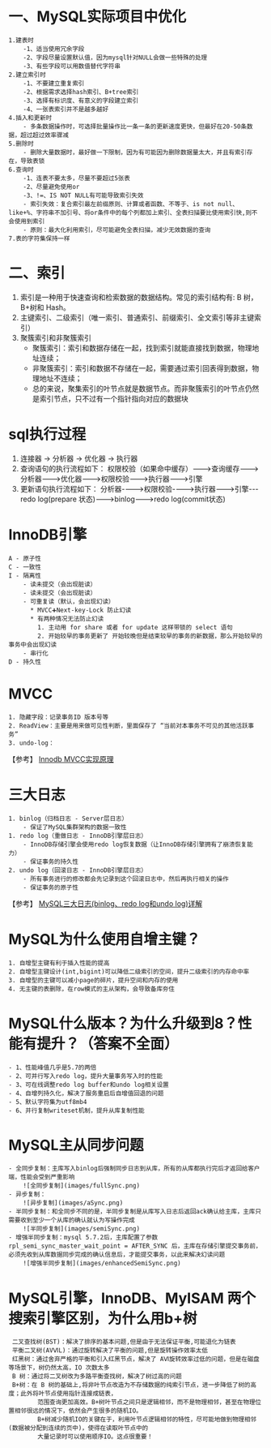 # 一、MySQL实际项目中优化
    1.建表时
        -1、适当使用冗余字段
        -2、字段尽量设置默认值，因为mysql针对NULL会做一些特殊的处理
        -3、有些字段可以用数值替代字符串
    2.建立索引时
        -1、不要建立重复索引
        -2、根据需求选择hash索引、B+tree索引
        -3、选择有标识度、有意义的字段建立索引
        -4、一张表索引并不是越多越好
    4.插入和更新时
        - 多条数据操作时，可选择批量操作比一条一条的更新速度更快，但最好在20-50条数据，超过超过效率骤减
    5.删除时
        - 删除大量数据时，最好做一下限制，因为有可能因为删除数据量太大，并且有索引存在，导致表锁
    6.查询时
        -1、连表不要太多，尽量不要超过5张表
        -2、尽量避免使用or
        -3、!=、IS NOT NULL有可能导致索引失效
        - 索引失效：复合索引最左前缀原则、计算或者函数、不等于、is not null、like+%、字符串不加引号、将or条件中的每个列都加上索引、全表扫描要比使用索引快,则不会使用到索引
        - 原则：最大化利用索引，尽可能避免全表扫描，减少无效数据的查询
    7.表的字符集保持一样

# 二、索引
1. 索引是一种用于快速查询和检索数据的数据结构。常见的索引结构有: B 树， B+树和 Hash。
2. 主键索引、二级索引（唯一索引、普通索引、前缀索引、全文索引等非主键索引） 
3. 聚簇索引和非聚簇索引
    - 聚簇索引：索引和数据存储在一起，找到索引就能直接找到数据，物理地址连续；
    - 非聚簇索引：索引和数据不存储在一起，需要通过索引回表得到数据，物理地址不连续；
    - 总的来说，聚集索引的叶节点就是数据节点。而非聚簇索引的叶节点仍然是索引节点，只不过有一个指针指向对应的数据块

# sql执行过程
1. 连接器 -> 分析器 -> 优化器 -> 执行器
2. 查询语句的执行流程如下：
权限校验（如果命中缓存）--->查询缓存--->分析器--->优化器--->权限校验--->执行器--->引擎
3. 更新语句执行流程如下：
分析器---->权限校验---->执行器--->引擎---redo log(prepare 状态)--->binlog--->redo log(commit状态)

# InnoDB引擎
    A - 原子性  
    C - 一致性  
    I - 隔离性  
        - 读未提交（会出现脏读）  
        - 读未提交（会出现脏读）  
        - 可重复读（默认，会出现幻读）  
          * MVCC➕Next-key-Lock 防止幻读  
          * 有两种情况无法防止幻读  
            1. 主动用 for share 或者 for update 这样带锁的 select 语句  
            2. 开始较早的事务更新了 开始较晚但是结束较早的事务的新数据，那么开始较早的事务中会出现幻读	  
        - 串行化  
    D - 持久性  

# MVCC
    1. 隐藏字段：记录事务ID 版本号等
    2. ReadView：主要是用来做可见性判断，里面保存了 “当前对本事务不可见的其他活跃事务”
    3. undo-log：
【参考】
[Innodb MVCC实现原理](https://zhuanlan.zhihu.com/p/52977862)

# 三大日志
    1. binlog（归档日志 - Server层日志）
        - 保证了MySQL集群架构的数据一致性
    1. redo log（重做日志 - InnoDB引擎层日志）
        - InnoDB存储引擎会使用redo log恢复数据（让InnoDB存储引擎拥有了崩溃恢复能力）
        - 保证事务的持久性
    2. undo log（回滚日志 - InnoDB引擎层日志）
        - 所有事务进行的修改都会先记录到这个回滚日志中，然后再执行相关的操作
        - 保证事务的原子性
【参考】
[MySQL三大日志(binlog、redo log和undo log)详解](https://javaguide.cn/database/mysql/mysql-logs.html#redo-log)  


# MySQL为什么使用自增主键？
    1. 自增型主键有利于插入性能的提高
    2. 自增型主键设计(int,bigint)可以降低二级索引的空间，提升二级索引的内存命中率
    3. 自增型的主键可以减小page的碎片，提升空间和内存的使用
    4. 无主键的表删除，在row模式的主从架构，会导致备库夯住

# MySQL什么版本？为什么升级到8？性能有提升？（答案不全面）
    - 1、性能峰值几乎是5.7的两倍
    - 2、可并行写入redo log，提升大量事务写入时的性能
    - 3、可在线调整redo log buffer和undo log相关设置
    - 4、自增列持久化，解决了服务重启后自增值回退的问题
    - 5、默认字符集为utf8mb4
    - 6、并行复制writeset机制，提升从库复制性能
# MySQL主从同步问题
    - 全同步复制：主库写入binlog后强制同步日志到从库，所有的从库都执行完后才返回给客户端，性能会受到严重影响
        ![全同步复制](images/fullSync.png)
    - 异步复制：
        ![异步复制](images/aSync.png)
    - 半同步复制：和全同步不同的是，半同步复制是从库写入日志后返回ack确认给主库，主库只需要收到至少一个从库的确认就认为写操作完成
        ![半同步复制](images/semiSync.png)
    - 增强半同步复制：mysql 5.7.2后，主库配置了参数 rpl_semi_sync_master_wait_point = AFTER_SYNC 后，主库在存储引擎提交事务前，必须先收到从库数据同步完成的确认信息后，才能提交事务，以此来解决幻读问题
        ![增强半同步复制](images/enhancedSemiSync.png) 
# MySQL引擎，InnoDB、MyISAM 两个搜索引擎区别，为什么用b+树
     二叉查找树(BST)：解决了排序的基本问题,但是由于无法保证平衡,可能退化为链表
     平衡二叉树(AVⅥL)：通过旋转解决了平衡的问题,但是旋转操作效率太低
     红黑树：通过舍弃严格的平衡和引入红黑节点，解决了 AⅥ旋转效率过低的问题，但是在磁盘等场景下，树仍然太高，IO 次数太多
     B 树：通过将二叉树改为多路平衡查找树，解决了树过高的问题
     B+树：在 B 树的基础上,将非叶节点改造为不存储数据的纯索引节点，进一步降低了树的高度；此外将叶节点使用指针连接成链表，
            范围查询更加高效。B+树叶节点之间只是逻辑相邻，而不是物理相邻，甚至在物理位置相邻很远的情况下，依然会产生很多的随机IO。
            B+树减少随机IO的关键在于，利用叶节点逻辑相邻的特性，尽可能地做到物理相邻(数据被分配到连续的页中)，使得在读取叶节点中的
            大量记录时可以使用顺序IO。这点很重要！